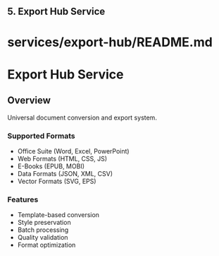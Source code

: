 ## 5. Export Hub Service
# services/export-hub/README.md
# Export Hub Service

## Overview
Universal document conversion and export system.

### Supported Formats
- Office Suite (Word, Excel, PowerPoint)
- Web Formats (HTML, CSS, JS)
- E-Books (EPUB, MOBI)
- Data Formats (JSON, XML, CSV)
- Vector Formats (SVG, EPS)

### Features
- Template-based conversion
- Style preservation
- Batch processing
- Quality validation
- Format optimization